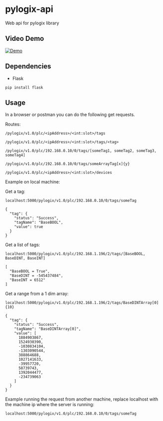 # pylogix-api

Web api for pylogix library

## Video Demo

[![Demo](https://img.youtube.com/vi/JIagCipFybE/0.jpg)](https://www.youtube.com/watch?v=JIagCipFybE)

## Dependencies

- Flask

```
pip install flask
```

## Usage

In a browser or postman you can do the following get requests.

Routes:

```
/pylogix/v1.0/plc/<ipAddress>/<int:slot>/tags

/pylogix/v1.0/plc/<ipAddress>/<int:slot>/tags/<tag>

/pylogix/v1.0/plc/192.168.0.10/0/tags/[someTag1, someTag2, someTag3, someTag4]

/pylogix/v1.0/plc/192.168.0.10/0/tags/someArrayTag[x]{y}

/pylogix/v1.0/plc/<ipAddress>/<int:slot>/devices
```

Example on local machine:

Get a tag:

```
localhost:5000/pylogix/v1.0/plc/192.168.0.10/0/tags/someTag

{
  "tag": {
    "status": "Success",
    "tagName": "BaseBOOL",
    "value": true
  }
}
```

Get a list of tags:

```
localhost:5000/pylogix/v1.0/plc/192.168.1.196/2/tags/[BaseBOOL, BaseDINT, BaseINT]

[
  "BaseBOOL = True",
  "BaseDINT = -545437484",
  "BaseINT = 6512"
]
```

Get a range from a 1 dim array:

```
localhost:5000/pylogix/v1.0/plc/192.168.1.196/2/tags/BaseDINTArray[0]{10}

{
  "tag": {
    "status": "Success",
    "tagName": "BaseDINTArray[0]",
    "value": [
      1884903867,
      1524930390,
      -1030834104,
      -1303090544,
      388864688,
      1027141633,
      -39957720,
      58739743,
      1392044477,
      -234739063
    ]
  }
}
```

Example running the request from another machine, replace localhost with the machine ip where the server is running:

```
localhost:5000/pylogix/v1.0/plc/192.168.0.10/0/tags/someTag
```
